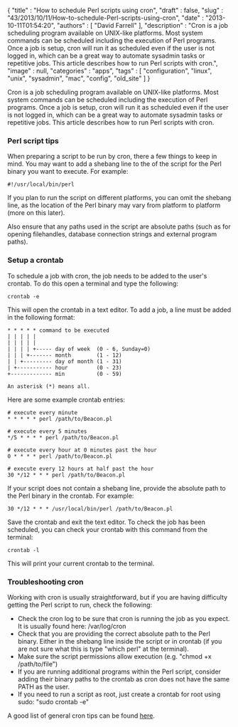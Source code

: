 {
   "title" : "How to schedule Perl scripts using cron",
   "draft" : false,
   "slug" : "43/2013/10/11/How-to-schedule-Perl-scripts-using-cron",
   "date" : "2013-10-11T01:54:20",
   "authors" : [
      "David Farrell"
   ],
   "description" : "Cron is a job scheduling program available on UNIX-like platforms. Most system commands can be scheduled including the execution of Perl programs. Once a job is setup, cron will run it as scheduled even if the user is not logged in, which can be a great way to automate sysadmin tasks or repetitive jobs. This article describes how to run Perl scripts with cron.",
   "image" : null,
   "categories" : "apps",
   "tags" : [
      "configuration",
      "linux",
      "unix",
      "sysadmin",
      "mac",
      "config",
      "old_site"
   ]
}


Cron is a job scheduling program available on UNIX-like platforms. Most system commands can be scheduled including the execution of Perl programs. Once a job is setup, cron will run it as scheduled even if the user is not logged in, which can be a great way to automate sysadmin tasks or repetitive jobs. This article describes how to run Perl scripts with cron.

### Perl script tips

When preparing a script to be run by cron, there a few things to keep in mind. You may want to add a shebang line to the of the script for the Perl binary you want to execute. For example:

``` prettyprint
#!/usr/local/bin/perl
```

If you plan to run the script on different platforms, you can omit the shebang line, as the location of the Perl binary may vary from platform to platform (more on this later).

Also ensure that any paths used in the script are absolute paths (such as for opening filehandles, database connection strings and external program paths).

### Setup a crontab

To schedule a job with cron, the job needs to be added to the user's crontab. To do this open a terminal and type the following:

``` prettyprint
crontab -e
```

This will open the crontab in a text editor. To add a job, a line must be added in the following format:

``` prettyprint
* * * * * command to be executed
| | | | |
| | | | |
| | | | +----- day of week  (0 - 6, Sunday=0)
| | | +------- month        (1 - 12)
| | +--------- day of month (1 - 31)
| +----------- hour         (0 - 23)
+------------- min          (0 - 59)

An asterisk (*) means all.
```

Here are some example crontab entries:

``` prettyprint
# execute every minute
* * * * * perl /path/to/Beacon.pl

# execute every 5 minutes
*/5 * * * * perl /path/to/Beacon.pl

# execute every hour at 0 minutes past the hour
0 * * * * perl /path/to/Beacon.pl

# execute every 12 hours at half past the hour
30 */12 * * * perl /path/to/Beacon.pl
```

If your script does not contain a shebang line, provide the absolute path to the Perl binary in the crontab. For example:

``` prettyprint
30 */12 * * * /usr/local/bin/perl /path/to/Beacon.pl
```

Save the crontab and exit the text editor. To check the job has been scheduled, you can check your crontab with this command from the terminal:

``` prettyprint
crontab -l
```

This will print your current crontab to the terminal.

### Troubleshooting cron

Working with cron is usually straightforward, but if you are having difficulty getting the Perl script to run, check the following:

-   Check the cron log to be sure that cron is running the job as you expect. It is usually found here: /var/log/cron
-   Check that you are providing the correct absolute path to the Perl binary. Either in the shebang line inside the script or in crontab (if you are not sure what this is type "which perl" at the terminal).
-   Make sure the script permissions allow execution (e.g. "chmod +x /path/to/file")
-   If you are running additional programs within the Perl script, consider adding their binary paths to the crontab as cron does not have the same PATH as the user.
-   If you need to run a script as root, just create a crontab for root using sudo: "sudo crontab -e"

A good list of general cron tips can be found [here](http://askubuntu.com/questions/23009/reasons-why-crontab-does-not-work).
